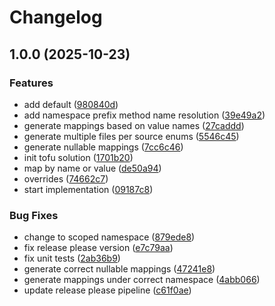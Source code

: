 # Changelog

## 1.0.0 (2025-10-23)


### Features

* add default ([980840d](https://github.com/danielpindur/dango/commit/980840dfa1b3bfa2dd8596b2ae38bc15f7cec5bf))
* add namespace prefix method name resolution ([39e49a2](https://github.com/danielpindur/dango/commit/39e49a21b13085c7a5f6566e3c1bbe44623fb7ea))
* generate mappings based on value names ([27caddd](https://github.com/danielpindur/dango/commit/27caddd161b5a0d46ca88c1b5486b602330e7c94))
* generate multiple files per source enums ([5546c45](https://github.com/danielpindur/dango/commit/5546c454eb661224fc7c18bab78e2c019ec3e16e))
* generate nullable mappings ([7cc6c46](https://github.com/danielpindur/dango/commit/7cc6c464e806a71e123d6bb482810776a78e192f))
* init tofu solution ([1701b20](https://github.com/danielpindur/dango/commit/1701b2051f25009f7f0ad76f01fbb7e5e6eae2af))
* map by name or value ([de50a94](https://github.com/danielpindur/dango/commit/de50a94ea60b9f44adddde6b84fe614f8266a2dd))
* overrides ([74662c7](https://github.com/danielpindur/dango/commit/74662c7fbba9d7d5f867ee1c9c6de589b11e875f))
* start implementation ([09187c8](https://github.com/danielpindur/dango/commit/09187c85bdaf073b508e6025d2593836a200ba3f))


### Bug Fixes

* change to scoped namespace ([879ede8](https://github.com/danielpindur/dango/commit/879ede89b3670cdfe045cf28b918ba7374448c88))
* fix release please version ([e7c79aa](https://github.com/danielpindur/dango/commit/e7c79aa6935aa87647d43a00007a26d85bbbce26))
* fix unit tests ([2ab36b9](https://github.com/danielpindur/dango/commit/2ab36b9b891ca7563a992ef5f6c6b13cfad483e4))
* generate correct nullable mappings ([47241e8](https://github.com/danielpindur/dango/commit/47241e829a1e6bfaa121b96d9f51bef99478648a))
* generate mappings under correct namespace ([4abb066](https://github.com/danielpindur/dango/commit/4abb066be767c6d8159a4865189b4e68ef0c748d))
* update release please pipeline ([c61f0ae](https://github.com/danielpindur/dango/commit/c61f0ae7fc3b9e9e15aae25ffae3e3f7e3fbff9a))
